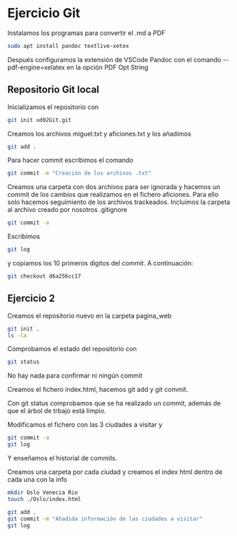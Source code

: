 # Ejercicio Git

Instalamos los programas para convertir el .md a PDF

```bash
sudo apt install pandoc textlive-xetex
```

Después configuramos la extensión de VSCode Pandoc con el comando --pdf-engine=xelatex en la opción PDF Opt String

## Repositorio Git local
Inicializamos el repositorio con 

```bash
git init ud02Git.git
``` 

Creamos los archivos miguel.txt y aficiones.txt y los añadimos
```bash
git add .
```

Para hacer commit escribimos el comando

```bash
git commit -m "Creación de los archivos .txt"
```

Creamos una carpeta con dos archivos para ser ignorada y hacemos un commit de los cambios que realizamos en el fichero aficiones. Para ello solo hacemos seguimiento de los archivos trackeados. Incluimos la carpeta al archivo creado por nosotros .gitignore

```bash
git commit -a
```

Escribimos 
```bash 
git log
``` 
 y copiamos los 10 primeros dígitos del commit. A continuación:

 ```bash
 git checkout d6a256cc17
 ```



## Ejercicio 2

Creamos el repositorio nuevo en la carpeta pagina_web
 ```bash
 git init .
 ls -la
 ```
 Comprobamos el estado del repositorio con
 ```bash
 git status
 ```
 No hay nada para confirmar ni ningún commit


 Creamos el fichero index.html, hacemos git add y git commit.
 
 Con git status comprobamos que se ha realizado un commit, además de que el árbol de trbajo está limpio.

 Modificamos el fichero con las 3 ciudades a visitar
 y 
 ```bash
 git commit -a
 git log
 ```

 Y enseñamos el historial de commits. 
 
 Creamos una carpeta por cada ciudad y creamos el index html dentro de cada una con la info

 ```bash
 mkdir Oslo Venecia Rio
 touch ./Oslo/index.html
 ```

 ```bash
 git add .
 git commit -m "Añadida información de las ciudades a visitar"
 git log
 ```
